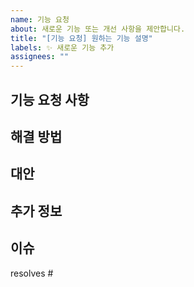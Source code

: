 ```yaml
---
name: 기능 요청
about: 새로운 기능 또는 개선 사항을 제안합니다.
title: "[기능 요청] 원하는 기능 설명"
labels: ✨ 새로운 기능 추가
assignees: ""
---
```


## 기능 요청 사항

<!-- 어떤 기능을 추가하거나 개선하고 싶은지 설명해주세요. -->

## 해결 방법

<!-- 이 기능을 어떻게 구현할지에 대한 간단한 설명을 적어주세요. -->

## 대안

<!-- 이 기능의 대체 방안이 있으면 알려주세요. -->

## 추가 정보

<!-- 기능 요청과 관련하여 추가적으로 설명할 내용이 있으면 적어주세요.-->

## 이슈

<!-- 이슈 키워드와 함께 #을 입력한 후 이슈 번호를 선택해주세요. -->
<!-- 에시 : resolves #1 -->

resolves #
